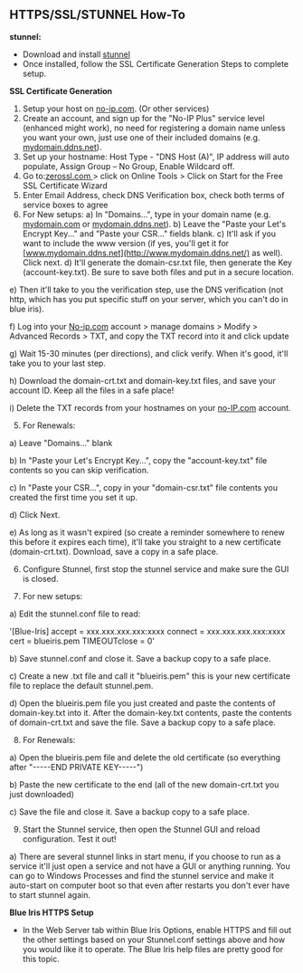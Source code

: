 ## **HTTPS/SSL/STUNNEL How-To**

**stunnel:**

* Download and install [stunnel](https://www.stunnel.org/index.html)
* Once installed, follow the SSL Certificate Generation Steps to complete setup.

**SSL Certificate Generation**

1. Setup your host on [no-ip.com](http://no-ip.com/). (Or other services)
  1. Create an account, and sign up for the "No-IP Plus" service level (enhanced might work), no need for registering a domain name unless you want your own, just use one of their included domains (e.g. [mydomain.ddns.net](http://mydomain.ddns.net/)).
  2. Set up your hostname: Host Type - "DNS Host (A)", IP address will auto populate, Assign Group – No Group, Enable Wildcard off.
2. Go to:[zerossl.com ](http://zerossl.com/) > click on Online Tools > Click on Start for the Free SSL Certificate Wizard
3. Enter Email Address, check DNS Verification box, check both terms of service boxes to agree
4. For New setups:
  a) In "Domains...", type in your domain name (e.g. [mydomain.com](http://mydomain.com/) or [mydomain.ddns.net](http://mydomain.ddns.net/)).
  b) Leave the "Paste your Let's Encrypt Key..." and "Paste your CSR..." fields blank.
  c) It'll ask if you want to include the www version (if yes, you'll get it for [www.mydomain.ddns.net](http://www.mydomain.ddns.net/) as well). Click next.
  d) It'll generate the domain-csr.txt file, then generate the Key (account-key.txt). Be sure to save both files and put in a secure location.

e) Then it'll take to you the verification step, use the DNS verification (not http, which has you put specific stuff on your server, which you can't do in blue iris).

f) Log into your [No-ip.com](http://no-ip.com/) account > manage domains > Modify > Advanced Records > TXT, and copy the TXT record into it and click update

g) Wait 15-30 minutes (per directions), and click verify. When it's good, it'll take you to your last step.

h) Download the domain-crt.txt and domain-key.txt files, and save your account ID. Keep all the files in a safe place!

i) Delete the TXT records from your hostnames on your [no-IP.com](http://no-ip.com/) account.

5. For Renewals:

a) Leave "Domains..." blank

b) In "Paste your Let's Encrypt Key...", copy the "account-key.txt" file contents so you can skip verification.

c) In "Paste your CSR...", copy in your "domain-csr.txt" file contents you created the first time you set it up.

d) Click Next.

e) As long as it wasn't expired (so create a reminder somewhere to renew this before it expires each time), it'll take you straight to a new certificate (domain-crt.txt). Download, save a copy in a safe place.

6. Configure Stunnel, first stop the stunnel service and make sure the GUI is closed.

7. For new setups:

a) Edit the stunnel.conf file to read:

'[Blue-Iris]
accept = xxx.xxx.xxx.xxx:xxxx
connect = xxx.xxx.xxx.xxx:xxxx
cert = blueiris.pem
TIMEOUTclose = 0'

b) Save stunnel.conf and close it. Save a backup copy to a safe place.

c) Create a new .txt file and call it "blueiris.pem" this is your new certificate file to replace the default stunnel.pem.

d) Open the blueiris.pem file you just created and paste the contents of domain-key.txt into it. After the domain-key.txt contents, paste the contents of domain-crt.txt and save the file. Save a backup copy to a safe place.

8. For Renewals:

a) Open the blueiris.pem file and delete the old certificate (so everything after "-----END PRIVATE KEY-----")

b) Paste the new certificate to the end (all of the new domain-crt.txt you just downloaded)

c) Save the file and close it. Save a backup copy to a safe place.

9. Start the Stunnel service, then open the Stunnel GUI and reload configuration. Test it out!

a) There are several stunnel links in start menu, if you choose to run as a service it'll just open a service and not have a GUI or anything running.  You can go to Windows Processes and find the stunnel service and make it auto-start on computer boot so that even after restarts you don't ever have to start stunnel again.

**Blue Iris HTTPS Setup**

* In the Web Server tab within Blue Iris Options, enable HTTPS and fill out the other settings based on your Stunnel.conf settings above and how you would like it to operate.  The Blue Iris help files are pretty good for this topic.
